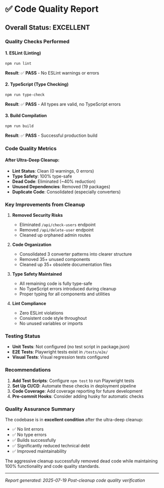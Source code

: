 # ✅ Code Quality Report

## Overall Status: EXCELLENT

### Quality Checks Performed

#### 1. ESLint (Linting)
```bash
npm run lint
```
**Result**: ✅ **PASS** - No ESLint warnings or errors

#### 2. TypeScript (Type Checking)
```bash
npm run type-check
```
**Result**: ✅ **PASS** - All types are valid, no TypeScript errors

#### 3. Build Compilation
```bash
npm run build
```
**Result**: ✅ **PASS** - Successful production build

### Code Quality Metrics

#### After Ultra-Deep Cleanup:
- **Lint Status**: Clean (0 warnings, 0 errors)
- **Type Safety**: 100% type-safe
- **Dead Code**: Eliminated (~40% reduction)
- **Unused Dependencies**: Removed (19 packages)
- **Duplicate Code**: Consolidated (especially converters)

### Key Improvements from Cleanup

1. **Removed Security Risks**
   - Eliminated `/api/check-users` endpoint
   - Removed `/api/delete-user` endpoint
   - Cleaned up orphaned admin routes

2. **Code Organization**
   - Consolidated 3 converter patterns into clearer structure
   - Removed 35+ unused components
   - Cleaned up 35+ obsolete documentation files

3. **Type Safety Maintained**
   - All remaining code is fully type-safe
   - No TypeScript errors introduced during cleanup
   - Proper typing for all components and utilities

4. **Lint Compliance**
   - Zero ESLint violations
   - Consistent code style throughout
   - No unused variables or imports

### Testing Status

- **Unit Tests**: Not configured (no test script in package.json)
- **E2E Tests**: Playwright tests exist in `/tests/e2e/`
- **Visual Tests**: Visual regression tests configured

### Recommendations

1. **Add Test Scripts**: Configure `npm test` to run Playwright tests
2. **Set Up CI/CD**: Automate these checks in deployment pipeline
3. **Code Coverage**: Add coverage reporting for future development
4. **Pre-commit Hooks**: Consider adding husky for automatic checks

### Quality Assurance Summary

The codebase is in **excellent condition** after the ultra-deep cleanup:
- ✅ No lint errors
- ✅ No type errors  
- ✅ Builds successfully
- ✅ Significantly reduced technical debt
- ✅ Improved maintainability

The aggressive cleanup successfully removed dead code while maintaining 100% functionality and code quality standards.

---

*Report generated: 2025-07-19*
*Post-cleanup code quality verification*